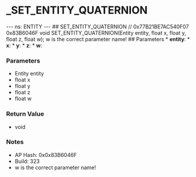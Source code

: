 # _SET_ENTITY_QUATERNION

--- ns: ENTITY --- ## SET_ENTITY_QUATERNION  // 0x77B21BE7AC540F07 0x83B6046F void SET_ENTITY_QUATERNION(Entity entity, float x, float y, float z, float w);  w is the correct parameter name!  ## Parameters * **entity**: * **x**: * **y**: * **z**: * **w**:

### Parameters
* Entity entity
* float x
* float y
* float z
* float w

### Return Value
* void

### Notes
* AP Hash: 0x0x83B6046F
* Build: 323
* w is the correct parameter name!

